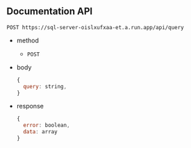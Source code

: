 ## Documentation API

```http
POST https://sql-server-oislxufxaa-et.a.run.app/api/query
```

- method
  - `POST`
- body
  ```javascript
  {
    query: string,
  }
  ```
- response

  ```javascript
  {
    error: boolean,
    data: array
  }
  ```
